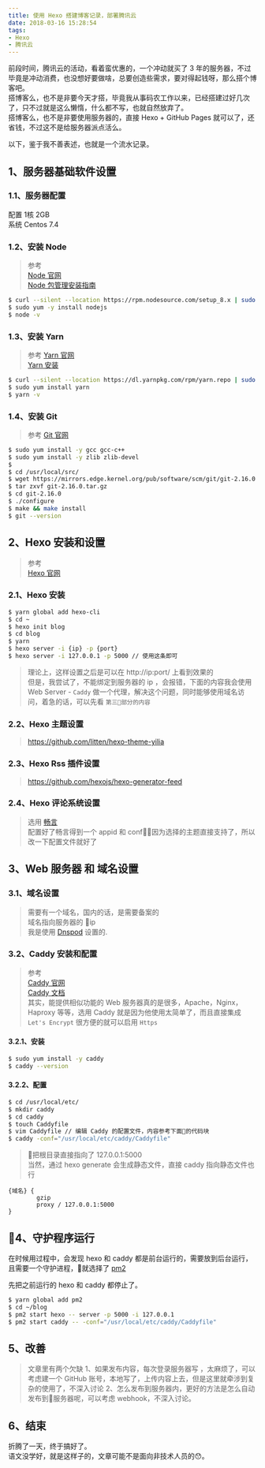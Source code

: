 ```yaml
---
title: 使用 Hexo 搭建博客记录，部署腾讯云
date: 2018-03-16 15:28:54
tags:
- Hexo
- 腾讯云
---
```


前段时间，腾讯云的活动，看着蛮优惠的，一个冲动就买了 3 年的服务器，不过毕竟是冲动消费，也没想好要做啥，总要创造些需求，要对得起钱呀，那么搭个博客吧。   
搭博客么，也不是非要今天才搭，毕竟我从事码农工作以来，已经搭建过好几次了，只不过就是这么懒惰，什么都不写，也就自然放弃了。  
搭博客么，也不是非要使用服务器的，直接 Hexo + GitHub Pages 就可以了，还省钱，不过这不是给服务器派点活么。  


以下，鉴于我不善表述，也就是一个流水记录。

## 1、服务器基础软件设置  

### 1.1、服务器配置  
配置 1核 2GB   
系统 Centos 7.4  

<!-- more --> 

### 1.2、安装 Node

> 参考   
> [Node 官网](https://nodejs.org/)  
> [Node 包管理安装指南](https://nodejs.org/en/download/package-manager/)

```bash
$ curl --silent --location https://rpm.nodesource.com/setup_8.x | sudo bash - 
$ sudo yum -y install nodejs
$ node -v
```

### 1.3、安装 Yarn
> 参考 
> [Yarn 官网](https://yarnpkg.com/zh-Hans/)  
> [Yarn 安装](https://yarnpkg.com/zh-Hans/docs/install)  

```bash
$ curl --silent --location https://dl.yarnpkg.com/rpm/yarn.repo | sudo tee /etc/yum.repos.d/yarn.repo
$ sudo yum install yarn
$ yarn -v 
```

### 1.4、安装 Git 
> 参考
> [Git 官网](https://git-scm.com/)

```bash
$ sudo yum install -y gcc gcc-c++
$ sudo yum install -y zlib zlib-devel  
$ 
$ cd /usr/local/src/
$ wget https://mirrors.edge.kernel.org/pub/software/scm/git/git-2.16.0.tar.gz 
$ tar zxvf git-2.16.0.tar.gz
$ cd git-2.16.0
$ ./configure
$ make && make install
$ git --version 
```

## 2、Hexo 安装和设置

> 参考  
> [Hexo 官网](https://hexo.io/zh-cn/) 

### 2.1、Hexo 安装

```bash
$ yarn global add hexo-cli 
$ cd ~
$ hexo init blog
$ cd blog
$ yarn
$ hexo server -i {ip} -p {port} 
$ hexo server -i 127.0.0.1 -p 5000 // 使用这条即可
```

> 理论上，这样设置之后是可以在 http://ip:port/ 上看到效果的   
> 但是，我尝试了，不能绑定到服务器的 ip ，会报错，下面的内容我会使用 Web Server - `Caddy` 做一个代理，解决这个问题，同时能够使用域名访问，着急的话，可以先看 `第三部分的内容` 

### 2.2、Hexo 主题设置
> https://github.com/litten/hexo-theme-yilia 

### 2.3、Hexo Rss 插件设置
> https://github.com/hexojs/hexo-generator-feed  

### 2.4、Hexo 评论系统设置
> 选用 [畅言](https://changyan.kuaizhan.com/)  
> 配置好了畅言得到一个 appid 和 conf，因为选择的主题直接支持了，所以改一下配置文件就好了


## 3、Web 服务器 和 域名设置

### 3.1、域名设置

> 需要有一个域名，国内的话，是需要备案的  
> 域名指向服务器的 ip  
> 我是使用 [Dnspod](https://www.dnspod.cn/) 设置的.  

### 3.2、Caddy 安装和配置

> 参考  
> [Caddy 官网](https://caddyserver.com/)  
> [Caddy 文档](https://caddyserver.com/docs)  
> 其实，能提供相似功能的 Web 服务器真的是很多，Apache，Nginx，Haproxy 等等，选用 Caddy 就是因为他使用太简单了，而且直接集成 `Let's Encrypt` 很方便的就可以启用 `Https`

#### 3.2.1、安装
```bash
$ sudo yum install -y caddy  
$ caddy --version
```
#### 3.2.2、配置
```bash
$ cd /usr/local/etc/
$ mkdir caddy
$ cd caddy
$ touch Caddyfile
$ vim Caddyfile // 编辑 Caddy 的配置文件，内容参考下面的代码块
$ caddy -conf="/usr/local/etc/caddy/Caddyfile"
```

> 把根目录直接指向了 127.0.0.1:5000  
> 当然，通过 hexo generate 会生成静态文件，直接 caddy 指向静态文件也行  
```etc
{域名} {
        gzip
        proxy / 127.0.0.1:5000
}
```

## 4、守护程序运行

在时候用过程中，会发现 hexo 和 caddy 都是前台运行的，需要放到后台运行，且需要一个守护进程，就选择了 [pm2](https://github.com/Unitech/pm2)


先把之前运行的 hexo 和 caddy 都停止了。
```bash
$ yarn global add pm2
$ cd ~/blog
$ pm2 start hexo -- server -p 5000 -i 127.0.0.1 
$ pm2 start caddy -- -conf="/usr/local/etc/caddy/Caddyfile" 
```

## 5、改善

> 文章里有两个欠缺
> 1、如果发布内容，每次登录服务器写 ，太麻烦了，可以考虑建一个 GitHub 账号，本地写了，上传内容上去，但是这里就牵涉到复杂的使用了，不深入讨论
> 2、怎么发布到服务器内，更好的方法是怎么自动发布到服务器呢，可以考虑 webhook，不深入讨论。


## 6、结束

折腾了一天，终于搞好了。  
语文没学好，就是这样子的，文章可能不是面向非技术人员的😯。











